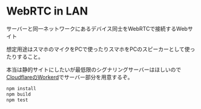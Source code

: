 # WebRTC in LAN

サーバーと同一ネットワークにあるデバイス同士をWebRTCで接続するWebサイト

想定用途はスマホのマイクをPCで使ったりスマホをPCのスピーカーとして使ったりすること。

本当は静的サイトにしたいが最低限のシグナリングサーバーはほしいので[CloudflareのWorkerd](https://github.com/cloudflare/workerd)でサーバー部分を用意するぞ。

``` sh
npm install
npm build
npm test
```
